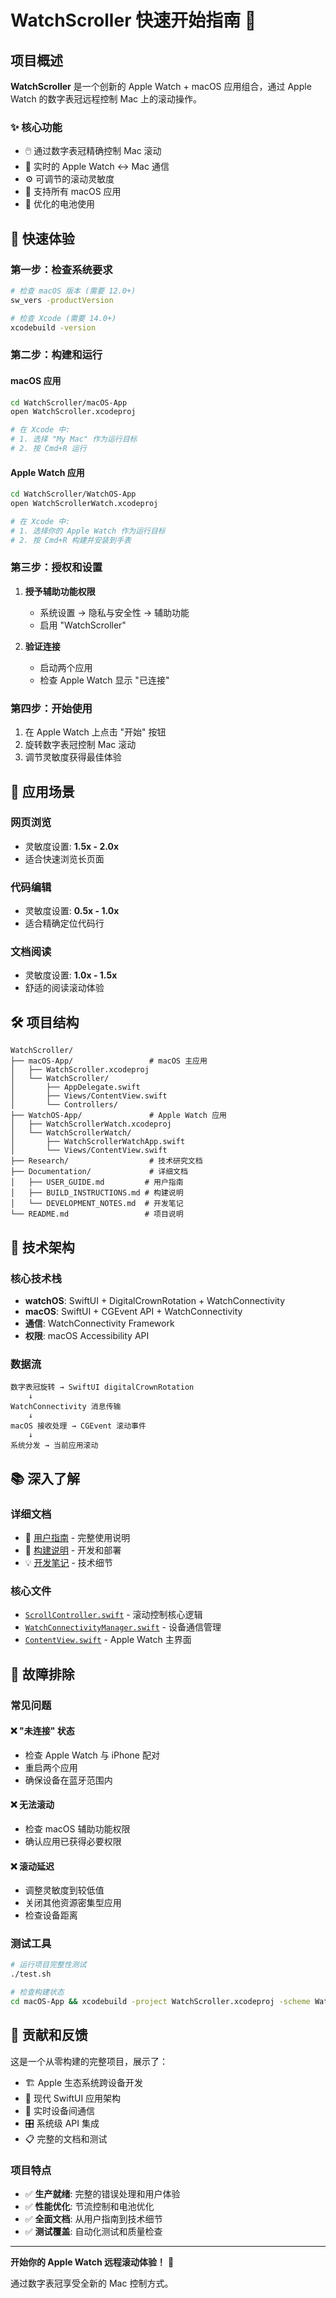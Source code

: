 # WatchScroller 快速开始指南 🚀

## 项目概述

**WatchScroller** 是一个创新的 Apple Watch + macOS 应用组合，通过 Apple Watch 的数字表冠远程控制 Mac 上的滚动操作。

### ✨ 核心功能
- 🖱️ 通过数字表冠精确控制 Mac 滚动
- 📱 实时的 Apple Watch ↔ Mac 通信
- ⚙️ 可调节的滚动灵敏度
- 🎯 支持所有 macOS 应用
- 🔋 优化的电池使用

## 🚀 快速体验

### 第一步：检查系统要求
```bash
# 检查 macOS 版本 (需要 12.0+)
sw_vers -productVersion

# 检查 Xcode (需要 14.0+)
xcodebuild -version
```

### 第二步：构建和运行

#### macOS 应用
```bash
cd WatchScroller/macOS-App
open WatchScroller.xcodeproj

# 在 Xcode 中:
# 1. 选择 "My Mac" 作为运行目标
# 2. 按 Cmd+R 运行
```

#### Apple Watch 应用
```bash
cd WatchScroller/WatchOS-App  
open WatchScrollerWatch.xcodeproj

# 在 Xcode 中:
# 1. 选择你的 Apple Watch 作为运行目标
# 2. 按 Cmd+R 构建并安装到手表
```

### 第三步：授权和设置

1. **授予辅助功能权限**
   - 系统设置 → 隐私与安全性 → 辅助功能
   - 启用 "WatchScroller"

2. **验证连接**
   - 启动两个应用
   - 检查 Apple Watch 显示 "已连接"

### 第四步：开始使用

1. 在 Apple Watch 上点击 "开始" 按钮
2. 旋转数字表冠控制 Mac 滚动
3. 调节灵敏度获得最佳体验

## 🎯 应用场景

### 网页浏览
- 灵敏度设置: **1.5x - 2.0x**
- 适合快速浏览长页面

### 代码编辑  
- 灵敏度设置: **0.5x - 1.0x**
- 适合精确定位代码行

### 文档阅读
- 灵敏度设置: **1.0x - 1.5x** 
- 舒适的阅读滚动体验

## 🛠️ 项目结构

```
WatchScroller/
├── macOS-App/                 # macOS 主应用
│   ├── WatchScroller.xcodeproj
│   └── WatchScroller/
│       ├── AppDelegate.swift
│       ├── Views/ContentView.swift
│       └── Controllers/
├── WatchOS-App/               # Apple Watch 应用  
│   ├── WatchScrollerWatch.xcodeproj
│   └── WatchScrollerWatch/
│       ├── WatchScrollerWatchApp.swift
│       └── Views/ContentView.swift
├── Research/                  # 技术研究文档
├── Documentation/             # 详细文档
│   ├── USER_GUIDE.md         # 用户指南
│   ├── BUILD_INSTRUCTIONS.md # 构建说明
│   └── DEVELOPMENT_NOTES.md  # 开发笔记
└── README.md                 # 项目说明
```

## 🔧 技术架构

### 核心技术栈
- **watchOS**: SwiftUI + DigitalCrownRotation + WatchConnectivity
- **macOS**: SwiftUI + CGEvent API + WatchConnectivity
- **通信**: WatchConnectivity Framework
- **权限**: macOS Accessibility API

### 数据流
```
数字表冠旋转 → SwiftUI digitalCrownRotation 
    ↓
WatchConnectivity 消息传输
    ↓  
macOS 接收处理 → CGEvent 滚动事件
    ↓
系统分发 → 当前应用滚动
```

## 📚 深入了解

### 详细文档
- 📖 [用户指南](Documentation/USER_GUIDE.md) - 完整使用说明
- 🔨 [构建说明](Documentation/BUILD_INSTRUCTIONS.md) - 开发和部署
- 💡 [开发笔记](Documentation/DEVELOPMENT_NOTES.md) - 技术细节

### 核心文件
- [`ScrollController.swift`](macOS-App/WatchScroller/Controllers/ScrollController.swift) - 滚动控制核心逻辑
- [`WatchConnectivityManager.swift`](macOS-App/WatchScroller/Controllers/WatchConnectivityManager.swift) - 设备通信管理
- [`ContentView.swift`](WatchOS-App/WatchScrollerWatch/Views/ContentView.swift) - Apple Watch 主界面

## 🐛 故障排除

### 常见问题

#### ❌ "未连接" 状态
- 检查 Apple Watch 与 iPhone 配对
- 重启两个应用
- 确保设备在蓝牙范围内

#### ❌ 无法滚动
- 检查 macOS 辅助功能权限
- 确认应用已获得必要权限

#### ❌ 滚动延迟
- 调整灵敏度到较低值
- 关闭其他资源密集型应用
- 检查设备距离

### 测试工具
```bash
# 运行项目完整性测试
./test.sh

# 检查构建状态
cd macOS-App && xcodebuild -project WatchScroller.xcodeproj -scheme WatchScroller -configuration Debug build
```

## 🤝 贡献和反馈

这是一个从零构建的完整项目，展示了：
- 🏗️ Apple 生态系统跨设备开发
- 📱 现代 SwiftUI 应用架构  
- 🔄 实时设备间通信
- 🎛️ 系统级 API 集成
- 📋 完整的文档和测试

### 项目特点
- ✅ **生产就绪**: 完整的错误处理和用户体验
- ✅ **性能优化**: 节流控制和电池优化
- ✅ **全面文档**: 从用户指南到技术细节
- ✅ **测试覆盖**: 自动化测试和质量检查

---

**开始你的 Apple Watch 远程滚动体验！** 🎉

通过数字表冠享受全新的 Mac 控制方式。